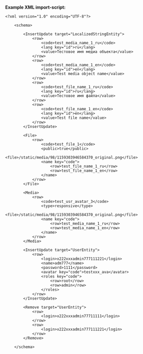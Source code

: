 **Example XML import-script:**

    <?xml version="1.0" encoding="UTF-8"?>
    
        <schema>
        
            <InsertUpdate target="LocalizedStringEntity">
                <row>
                    <code>test_media_name_1_ru</code>
                    <lang key="id">ru</lang>
                    <value>Тестовое имя медиа объекта</value>
                </row>
                <row>
                    <code>test_media_name_1_en</code>
                    <lang key="id">en</lang>
                    <value>Test media object name</value>
                </row>
                <row>
                    <code>test_file_name_1_ru</code>
                    <lang key="id">ru</lang>
                    <value>Тестовое имя файла</value>
                </row>
                <row>
                    <code>test_file_name_1_en</code>
                    <lang key="id">en</lang>
                    <value>Test file name</value>
                </row>
            </InsertUpdate>
        
            <File>
                <row>
                    <code>test_file_1</code>
                    <public>true</public>
                    <file>/static/media/98/1159303946584370_original.png</file>
                    <name key="code">
                        <row>test_file_name_1_ru</row>
                        <row>test_file_name_1_en</row>
                    </name>
                </row>
            </File>
        
            <Media>
                <row>
                    <code>test_usr_avatar_3</code>
                    <type>responsive</type>
                    <file>/static/media/98/1159303946584370_original.png</file>
                    <name key="code">
                        <row>test_media_name_1_ru</row>
                        <row>test_media_name_1_en</row>
                    </name>
                </row>
            </Media>
        
            <InsertUpdate target="UserEntity">
                <row>
                    <login>x222xxxadmin777111221</login>
                    <name>adm777</name>
                    <password>1111</password>
                    <avatar key="code">testxxx_ava</avatar>
                    <roles key="code">
                        <row>root</row>
                        <row>admin</row>
                    </roles>
                </row>
            </InsertUpdate>
        
            <Remove target="UserEntity">
                <row>
                    <login>x222xxxadmin77711111</login>
                </row>
                <row>
                    <login>x222xxxadmin777111221</login>
                </row>
            </Remove>
        
        </schema>

